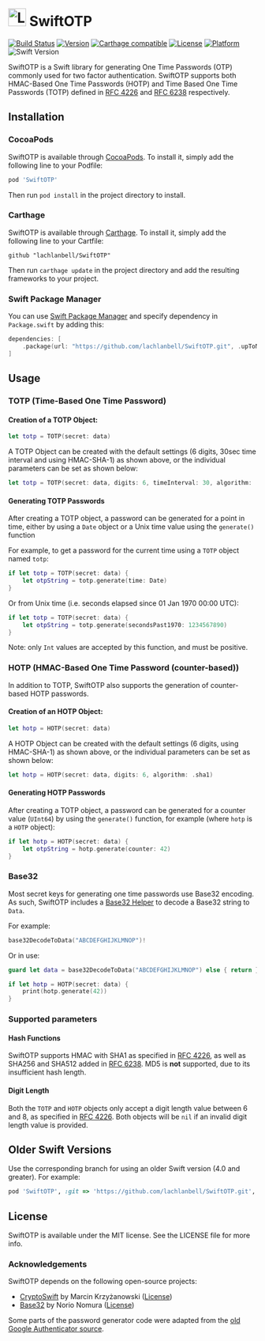 # <img src="https://user-images.githubusercontent.com/19360256/34930442-5ed005d4-fa04-11e7-8aea-44179368fcde.png" alt="Logo" width="36" height="36"> SwiftOTP

[![Build Status](https://travis-ci.org/lachlanbell/SwiftOTP.svg?branch=master)](https://travis-ci.org/lachlanbell/SwiftOTP)
[![Version](https://img.shields.io/cocoapods/v/SwiftOTP.svg?style=flat)](http://cocoapods.org/pods/SwiftOTP)
[![Carthage compatible](https://img.shields.io/badge/Carthage-compatible-4BC51D.svg?style=flat)](https://github.com/Carthage/Carthage)
[![License](https://img.shields.io/cocoapods/l/SwiftOTP.svg?style=flat)](http://cocoapods.org/pods/SwiftOTP)
[![Platform](https://img.shields.io/cocoapods/p/SwiftOTP.svg?style=flat)](http://cocoapods.org/pods/SwiftOTP)
![Swift Version](https://img.shields.io/badge/Swift-5.0-orange.svg)

SwiftOTP is a Swift library for generating One Time Passwords (OTP) commonly used for two factor authentication. SwiftOTP supports both HMAC-Based One Time Passwords (HOTP) and Time Based One Time Passwords (TOTP) defined in [RFC 4226](https://tools.ietf.org/html/rfc4226) and [RFC 6238](https://tools.ietf.org/html/rfc6238) respectively.
## Installation
### CocoaPods
SwiftOTP is available through [CocoaPods](http://cocoapods.org). To install it, simply add the following line to your Podfile:

```ruby
pod 'SwiftOTP'
```
Then run `pod install` in the project directory to install.

### Carthage
SwiftOTP is available through [Carthage](https://github.com/Carthage/Carthage). To install it, simply add the following line to your Cartfile:

```
github "lachlanbell/SwiftOTP"
```
Then run `carthage update` in the project directory and add the resulting frameworks to your project.

### Swift Package Manager
You can use [Swift Package Manager](https://swift.org/package-manager/) and specify dependency in `Package.swift` by adding this:

```swift
dependencies: [
    .package(url: "https://github.com/lachlanbell/SwiftOTP.git", .upToNextMinor(from: "2.0.0"))
]
```

## Usage
### TOTP (Time-Based One Time Password)

#### Creation of a TOTP Object:
```swift
let totp = TOTP(secret: data)
```
A TOTP Object can be created with the default settings (6 digits, 30sec time interval and using HMAC-SHA-1) as shown above, or the individual parameters can be set as shown below:
```swift
let totp = TOTP(secret: data, digits: 6, timeInterval: 30, algorithm: .sha1)
```
#### Generating TOTP Passwords
After creating a TOTP object, a password can be generated for a point in time, either by using a `Date` object or a Unix time value using the `generate()` function

For example, to get a password for the current time using a `TOTP` object named `totp`:

```swift
if let totp = TOTP(secret: data) {
    let otpString = totp.generate(time: Date)
}
```


Or from Unix time (i.e. seconds elapsed since 01 Jan 1970 00:00 UTC):
```swift
if let totp = TOTP(secret: data) {
    let otpString = totp.generate(secondsPast1970: 1234567890)
}
```
Note: only `Int` values are accepted by this function, and must be positive.

### HOTP (HMAC-Based One Time Password (counter-based))

In addition to TOTP, SwiftOTP also supports the generation of counter-based HOTP passwords.
#### Creation of an HOTP Object:
```swift
let hotp = HOTP(secret: data)
```
A HOTP Object can be created with the default settings (6 digits, using HMAC-SHA-1) as shown above, or the individual parameters can be set as shown below:
```swift
let hotp = HOTP(secret: data, digits: 6, algorithm: .sha1)
```
#### Generating HOTP Passwords
After creating a TOTP object, a password can be generated for a counter value (`UInt64`) by using the `generate()` function, for example (where `hotp` is a `HOTP` object):
```swift
if let hotp = HOTP(secret: data) {
    let otpString = hotp.generate(counter: 42)
}
```

### Base32
Most secret keys for generating one time passwords use Base32 encoding. As such, SwiftOTP includes a [Base32 Helper](https://github.com/norio-nomura/Base32) to decode a Base32 string to `Data`.

For example:
```swift
base32DecodeToData("ABCDEFGHIJKLMNOP")!
```

Or in use:
```swift
guard let data = base32DecodeToData("ABCDEFGHIJKLMNOP") else { return }

if let hotp = HOTP(secret: data) {
    print(hotp.generate(42))
}
```

### Supported parameters
#### Hash Functions
SwiftOTP supports HMAC with SHA1 as specified in [RFC 4226](https://tools.ietf.org/html/rfc4226), as well as SHA256 and SHA512 added in [RFC 6238](https://tools.ietf.org/html/rfc6238). MD5 is **not** supported, due to its insufficient hash length.

#### Digit Length
Both the `TOTP` and `HOTP` objects only accept a digit length value between 6 and 8, as specified in [RFC 4226](https://tools.ietf.org/html/rfc4226). Both objects will be `nil` if an invalid digit length value is provided.

## Older Swift Versions
Use the corresponding branch for using an older Swift version (4.0 and greater). For example:
```ruby
pod 'SwiftOTP', :git => 'https://github.com/lachlanbell/SwiftOTP.git', :branch => 'swift-4.0'
```

## License
SwiftOTP is available under the MIT license. See the LICENSE file for more info.

### Acknowledgements
SwiftOTP depends on the following open-source projects:

* [CryptoSwift](https://github.com/krzyzanowskim/CryptoSwift) by Marcin Krzyżanowski ([License](https://github.com/krzyzanowskim/CryptoSwift/tree/master/LICENSE))
* [Base32](https://github.com/norio-nomura/Base32) by Norio Nomura ([License](https://github.com/norio-nomura/Base32/blob/master/LICENSE))

Some parts of the password generator code were adapted from the [old Google Authenticator source](https://github.com/google/google-authenticator).

